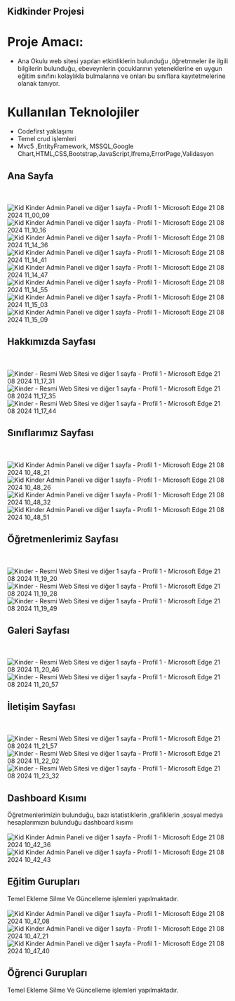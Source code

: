 ## Kidkinder Projesi
# Proje Amacı:
* Ana Okulu web sitesi yapılan etkinliklerin bulunduğu ,öğretmneler ile ilgili bilgilerin bulunduğu, ebeveynlerin çocuklarının yeteneklerine en uygun eğitim sınıfını kolaylıkla bulmalarına ve onları bu sınıflara kayıtetmelerine olanak tanıyor.
  
 # Kullanılan Teknolojiler 
 * Codefirst yaklaşımı
 * Temel crud işlemleri
 * Mvc5 ,EntityFramework, MSSQL,Google Chart,HTML,CSS,Bootstrap,JavaScript,Ifrema,ErrorPage,Validasyon

## Ana Sayfa
<br/> <br/>
![Kid Kinder Admin Paneli ve diğer 1 sayfa - Profil 1 - Microsoft​ Edge 21 08 2024 11_00_09](https://github.com/user-attachments/assets/56cc4d1b-9a4a-4d62-a219-f27cbbbb98fc)
![Kid Kinder Admin Paneli ve diğer 1 sayfa - Profil 1 - Microsoft​ Edge 21 08 2024 11_10_16](https://github.com/user-attachments/assets/436df656-0107-4165-bcb9-b5b0fdedeead)
![Kid Kinder Admin Paneli ve diğer 1 sayfa - Profil 1 - Microsoft​ Edge 21 08 2024 11_14_36](https://github.com/user-attachments/assets/d43ff3f5-3aad-4e47-9f9e-1c742930eaa6)
![Kid Kinder Admin Paneli ve diğer 1 sayfa - Profil 1 - Microsoft​ Edge 21 08 2024 11_14_41](https://github.com/user-attachments/assets/65e3d4ff-ec6c-4f48-b271-1172294f4993)
![Kid Kinder Admin Paneli ve diğer 1 sayfa - Profil 1 - Microsoft​ Edge 21 08 2024 11_14_47](https://github.com/user-attachments/assets/2f42d0fe-6d82-40a6-a46d-34b24dd96c60)
![Kid Kinder Admin Paneli ve diğer 1 sayfa - Profil 1 - Microsoft​ Edge 21 08 2024 11_14_55](https://github.com/user-attachments/assets/7927acb1-adf9-4917-82be-d17036d18ea1)
![Kid Kinder Admin Paneli ve diğer 1 sayfa - Profil 1 - Microsoft​ Edge 21 08 2024 11_15_03](https://github.com/user-attachments/assets/fe71e814-5eb1-4d5a-83c4-8417d01e7705)
![Kid Kinder Admin Paneli ve diğer 1 sayfa - Profil 1 - Microsoft​ Edge 21 08 2024 11_15_09](https://github.com/user-attachments/assets/0ac32543-7b73-43bf-96df-1ef7e92ac663)


## Hakkımızda Sayfası
<br/> <br/>
![Kinder - Resmi Web Sitesi ve diğer 1 sayfa - Profil 1 - Microsoft​ Edge 21 08 2024 11_17_31](https://github.com/user-attachments/assets/5a0bfb5e-155d-4719-a77a-6004d798c8f9)
![Kinder - Resmi Web Sitesi ve diğer 1 sayfa - Profil 1 - Microsoft​ Edge 21 08 2024 11_17_35](https://github.com/user-attachments/assets/895c1280-ea17-4816-af5a-474e2765ab8b)
![Kinder - Resmi Web Sitesi ve diğer 1 sayfa - Profil 1 - Microsoft​ Edge 21 08 2024 11_17_44](https://github.com/user-attachments/assets/8ac73340-234e-48eb-99f2-0a1149b47aad)




## Sınıflarımız Sayfası
<br/> <br/>
![Kid Kinder Admin Paneli ve diğer 1 sayfa - Profil 1 - Microsoft​ Edge 21 08 2024 10_48_21](https://github.com/user-attachments/assets/8e3402e0-6c96-48c7-8bfd-c7f9677f0bc6)
![Kid Kinder Admin Paneli ve diğer 1 sayfa - Profil 1 - Microsoft​ Edge 21 08 2024 10_48_26](https://github.com/user-attachments/assets/69c28a2a-542a-445c-94f1-0eac5704c0d2)
![Kid Kinder Admin Paneli ve diğer 1 sayfa - Profil 1 - Microsoft​ Edge 21 08 2024 10_48_32](https://github.com/user-attachments/assets/14734e0e-aee4-496d-a99b-77524643c069)
![Kid Kinder Admin Paneli ve diğer 1 sayfa - Profil 1 - Microsoft​ Edge 21 08 2024 10_48_51](https://github.com/user-attachments/assets/ceb0ad27-fe62-4fea-b636-d22e2a0dc846)

## Öğretmenlerimiz Sayfası
<br/> <br/>
![Kinder - Resmi Web Sitesi ve diğer 1 sayfa - Profil 1 - Microsoft​ Edge 21 08 2024 11_19_20](https://github.com/user-attachments/assets/bdcf4778-3700-489a-860c-27a284f9553a)
![Kinder - Resmi Web Sitesi ve diğer 1 sayfa - Profil 1 - Microsoft​ Edge 21 08 2024 11_19_28](https://github.com/user-attachments/assets/93569483-ff75-42c8-8e9e-883f0a9cb08d)
![Kinder - Resmi Web Sitesi ve diğer 1 sayfa - Profil 1 - Microsoft​ Edge 21 08 2024 11_19_49](https://github.com/user-attachments/assets/93948d4d-811e-4f39-b98d-75b17c2b568e)

## Galeri Sayfası
<br/> <br/>
![Kinder - Resmi Web Sitesi ve diğer 1 sayfa - Profil 1 - Microsoft​ Edge 21 08 2024 11_20_46](https://github.com/user-attachments/assets/f8594b5d-09f1-4d11-bc08-bd4e4a693488)
![Kinder - Resmi Web Sitesi ve diğer 1 sayfa - Profil 1 - Microsoft​ Edge 21 08 2024 11_20_57](https://github.com/user-attachments/assets/406b6aee-5433-47c5-9c1c-7082406947f8)

## İletişim Sayfası
<br/> <br/>
![Kinder - Resmi Web Sitesi ve diğer 1 sayfa - Profil 1 - Microsoft​ Edge 21 08 2024 11_21_57](https://github.com/user-attachments/assets/1723c674-d90f-43cb-bc2e-14f586190f28)
![Kinder - Resmi Web Sitesi ve diğer 1 sayfa - Profil 1 - Microsoft​ Edge 21 08 2024 11_22_02](https://github.com/user-attachments/assets/84427ed6-370b-468c-8bad-0abaaad5458b)
![Kinder - Resmi Web Sitesi ve diğer 1 sayfa - Profil 1 - Microsoft​ Edge 21 08 2024 11_23_32](https://github.com/user-attachments/assets/b0b70817-3b7d-45d1-8d0a-37257da10dcc)


## Dashboard Kısımı
Öğretmenlerimizin bulunduğu, bazı istatistiklerin ,grafiklerin ,sosyal medya hesaplarımızın bulunduğu dashboard kısımı
<br/> <br/>
![Kid Kinder Admin Paneli ve diğer 1 sayfa - Profil 1 - Microsoft​ Edge 21 08 2024 10_42_36](https://github.com/user-attachments/assets/ae28e476-a7f2-4656-b7f7-ff2dc7b66461)
![Kid Kinder Admin Paneli ve diğer 1 sayfa - Profil 1 - Microsoft​ Edge 21 08 2024 10_42_43](https://github.com/user-attachments/assets/5235c90b-d6da-46a2-a5ca-30297c7cd4b0)

## Eğitim Gurupları
Temel Ekleme Silme Ve Güncelleme işlemleri yapılmaktadır.
<br/> <br/>
![Kid Kinder Admin Paneli ve diğer 1 sayfa - Profil 1 - Microsoft​ Edge 21 08 2024 10_47_08](https://github.com/user-attachments/assets/63114df1-d456-4052-ad5a-c52baa8f749e)
![Kid Kinder Admin Paneli ve diğer 1 sayfa - Profil 1 - Microsoft​ Edge 21 08 2024 10_47_21](https://github.com/user-attachments/assets/f482e02f-7515-422c-ba0e-26f79964384d)
![Kid Kinder Admin Paneli ve diğer 1 sayfa - Profil 1 - Microsoft​ Edge 21 08 2024 10_47_40](https://github.com/user-attachments/assets/6ac6a699-f410-49e9-8f45-65b7c2cfb4ef)

## Öğrenci Gurupları
Temel Ekleme Silme Ve Güncelleme işlemleri yapılmaktadır.





   
